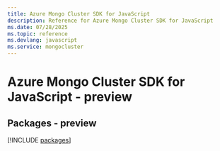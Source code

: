 ```yaml
---
title: Azure Mongo Cluster SDK for JavaScript
description: Reference for Azure Mongo Cluster SDK for JavaScript
ms.date: 07/28/2025
ms.topic: reference
ms.devlang: javascript
ms.service: mongocluster
---
```

# Azure Mongo Cluster SDK for JavaScript - preview
## Packages - preview
[!INCLUDE [packages](mongo-cluster-index.md)]